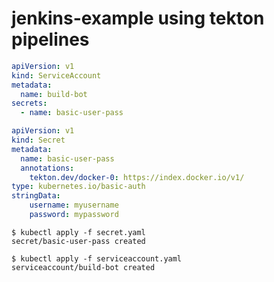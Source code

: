 # jenkins-example using tekton pipelines

```yaml
apiVersion: v1
kind: ServiceAccount
metadata:
  name: build-bot
secrets:
  - name: basic-user-pass
```

```yaml
apiVersion: v1
kind: Secret
metadata:
  name: basic-user-pass
  annotations:
    tekton.dev/docker-0: https://index.docker.io/v1/
type: kubernetes.io/basic-auth
stringData:
    username: myusername
    password: mypassword
```

```console
$ kubectl apply -f secret.yaml
secret/basic-user-pass created

$ kubectl apply -f serviceaccount.yaml
serviceaccount/build-bot created
```